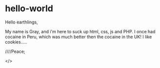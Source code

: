 # hello-world

Hello earthlings, 

My name is Gray, and i'm here to suck up html, css, js and PHP. I once had cocaine in Peru, which was much better then the cocaine in the UK! I like cookies.....

////Peace;

</>

